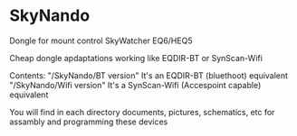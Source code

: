 # SkyNando
Dongle for mount control SkyWatcher EQ6/HEQ5

Cheap dongle apdaptations working like EQDIR-BT or SynScan-Wifi

Contents:
"/SkyNando/BT version" It's an EQDIR-BT (bluethoot) equivalent
"/SkyNando/Wifi version" It's a SynScan-Wifi (Accespoint capable) equivalent

You will find in each directory documents, pictures, schematics, etc for assambly and programming these devices
